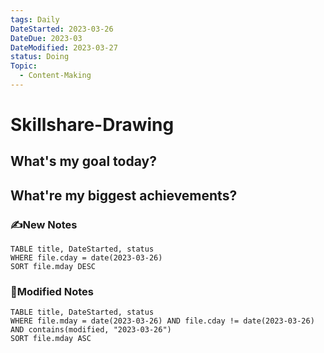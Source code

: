 ```yaml
---
tags: Daily
DateStarted: 2023-03-26
DateDue: 2023-03
DateModified: 2023-03-27
status: Doing
Topic:
  - Content-Making
---
```


# Skillshare-Drawing

## What's my goal today?

## What're my biggest achievements?

### ✍️New Notes

```dataview
TABLE title, DateStarted, status
WHERE file.cday = date(2023-03-26)
SORT file.mday DESC
```

### 📝Modified Notes

```dataview
TABLE title, DateStarted, status
WHERE file.mday = date(2023-03-26) AND file.cday != date(2023-03-26) AND contains(modified, "2023-03-26")
SORT file.mday ASC
```
